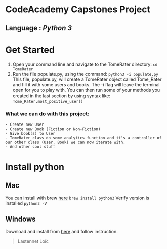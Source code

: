 # CodeAcademy Capstones Project
## Language : *Python 3*

# Get Started
1. Open your command line and navigate to the TomeRater directory:
```cd TomeRater```
2. Run the file populate.py, using the command:
```python3 -i populate.py```
This file, populate.py, will create a TomeRater object called Tome_Rater 
and fill it with some users and books. The -i flag will leave the terminal 
open for you to play with. You can then run some of your methods you 
created in the last section by using syntax like:
```Tome_Rater.most_positive_user()```

### What we can do with this project:
```
- Create new User
- Create new Book (Fiction or Non-Fiction)
- Give book(s) to User
- TomeRater class do some analytics function and it's a controller of 
our other class (User, Book) we can now iterate with.
- And other cool stuff
```

# Install python
## Mac
You can install with brew [here](https://brew.sh)
```brew install python3```
Verify version is installed
```python3 -V```

## Windows
Download and install from [here](https://www.python.org/downloads/windows/) and follow instruction.

> Lastennet Loïc
